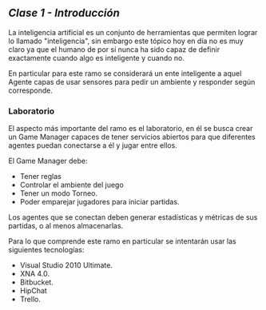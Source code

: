 ## _Clase 1 - Introducción_

La inteligencia artificial es un conjunto de herramientas que permiten lograr 
lo llamado "inteligencia", sin embargo este tópico hoy en día no es muy claro 
ya que el humano de por sí nunca ha sido capaz de definir exactamente cuando 
algo es inteligente y cuando no.

En particular para este ramo se considerará un ente inteligente a aquel Agente 
capas de usar sensores para pedir un ambiente y responder según corresponde.

### Laboratorio

El aspecto más importante del ramo es el laboratorio, en él se busca crear un 
Game Manager capaces de tener servicios abiertos para que diferentes agentes 
puedan conectarse a él y jugar entre ellos.

El Game Manager debe:

 * Tener reglas
 * Controlar el ambiente del juego
 * Tener un modo Torneo.
 * Poder emparejar jugadores para iniciar partidas.

Los agentes que se conectan deben generar estadísticas y métricas de sus partidas, o al menos almacenarlas.

Para lo que comprende este ramo en particular se intentarán usar las siguientes tecnologías:

 * Visual Studio 2010 Ultimate.
 * XNA 4.0.
 * Bitbucket.
 * HipChat
 * Trello.